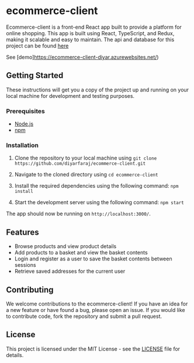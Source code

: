 # ecommerce-client

Ecommerce-client is a front-end React app built to provide a platform for online shopping. This app is built using React, TypeScript, and Redux, making it scalable and easy to maintain.
The api and database for this project can be found [here](https://github.com/diyarfaraj/ecommerce-api)

See [demo]https://ecommerce-client-diyar.azurewebsites.net/)

## Getting Started

These instructions will get you a copy of the project up and running on your local machine for development and testing purposes.

### Prerequisites

- [Node.js](https://nodejs.org/en/)
- [npm](https://www.npmjs.com/)

### Installation

1. Clone the repository to your local machine using `git clone https://github.com/diyarfaraj/ecommerce-client.git`

2. Navigate to the cloned directory using `cd ecommerce-client`

3. Install the required dependencies using the following command: `npm install`

4. Start the development server using the following command: `npm start`

The app should now be running on `http://localhost:3000/`.

## Features

- Browse products and view product details
- Add products to a basket and view the basket contents
- Login and register as a user to save the basket contents between sessions
- Retrieve saved addresses for the current user

## Contributing

We welcome contributions to the ecommerce-client! If you have an idea for a new feature or have found a bug, please open an issue. If you would like to contribute code, fork the repository and submit a pull request.

## License

This project is licensed under the MIT License - see the [LICENSE](LICENSE) file for details.
